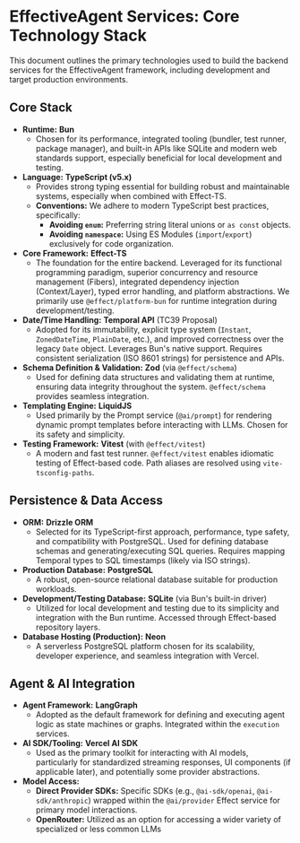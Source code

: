 # EffectiveAgent Services: Core Technology Stack

This document outlines the primary technologies used to build the backend services for the EffectiveAgent framework, including development and target production environments.

## Core Stack

*   **Runtime:** **Bun**
    *   Chosen for its performance, integrated tooling (bundler, test runner, package manager), and built-in APIs like SQLite and modern web standards support, especially beneficial for local development and testing.
*   **Language:** **TypeScript (v5.x)**
    *   Provides strong typing essential for building robust and maintainable systems, especially when combined with Effect-TS.
    *   **Conventions:** We adhere to modern TypeScript best practices, specifically:
        *   **Avoiding `enum`:** Preferring string literal unions or `as const` objects.
        *   **Avoiding `namespace`:** Using ES Modules (`import`/`export`) exclusively for code organization.
*   **Core Framework:** **Effect-TS**
    *   The foundation for the entire backend. Leveraged for its functional programming paradigm, superior concurrency and resource management (Fibers), integrated dependency injection (Context/Layer), typed error handling, and platform abstractions. We primarily use `@effect/platform-bun` for runtime integration during development/testing.
*   **Date/Time Handling:** **Temporal API** (TC39 Proposal)
    *   Adopted for its immutability, explicit type system (`Instant`, `ZonedDateTime`, `PlainDate`, etc.), and improved correctness over the legacy `Date` object. Leverages Bun's native support. Requires consistent serialization (ISO 8601 strings) for persistence and APIs.
*   **Schema Definition & Validation:** **Zod** (via `@effect/schema`)
    *   Used for defining data structures and validating them at runtime, ensuring data integrity throughout the system. `@effect/schema` provides seamless integration.
*   **Templating Engine:** **LiquidJS**
    *   Used primarily by the Prompt service (`@ai/prompt`) for rendering dynamic prompt templates before interacting with LLMs. Chosen for its safety and simplicity.
*   **Testing Framework:** **Vitest** (with `@effect/vitest`)
    *   A modern and fast test runner. `@effect/vitest` enables idiomatic testing of Effect-based code. Path aliases are resolved using `vite-tsconfig-paths`.

## Persistence & Data Access

*   **ORM:** **Drizzle ORM**
    *   Selected for its TypeScript-first approach, performance, type safety, and compatibility with PostgreSQL. Used for defining database schemas and generating/executing SQL queries. Requires mapping Temporal types to SQL timestamps (likely via ISO strings).
*   **Production Database:** **PostgreSQL**
    *   A robust, open-source relational database suitable for production workloads.
*   **Development/Testing Database:** **SQLite** (via Bun's built-in driver)
    *   Utilized for local development and testing due to its simplicity and integration with the Bun runtime. Accessed through Effect-based repository layers.
*   **Database Hosting (Production):** **Neon**
    *   A serverless PostgreSQL platform chosen for its scalability, developer experience, and seamless integration with Vercel.

## Agent & AI Integration

*   **Agent Framework:** **LangGraph**
    *   Adopted as the default framework for defining and executing agent logic as state machines or graphs. Integrated within the `execution` services.
*   **AI SDK/Tooling:** **Vercel AI SDK**
    *   Used as the primary toolkit for interacting with AI models, particularly for standardized streaming responses, UI components (if applicable later), and potentially some provider abstractions.
*   **Model Access:**
    *   **Direct Provider SDKs:** Specific SDKs (e.g., `@ai-sdk/openai`, `@ai-sdk/anthropic`) wrapped within the `@ai/provider` Effect service for primary model interactions.
    *   **OpenRouter:** Utilized as an option for accessing a wider variety of specialized or less common LLMs 

